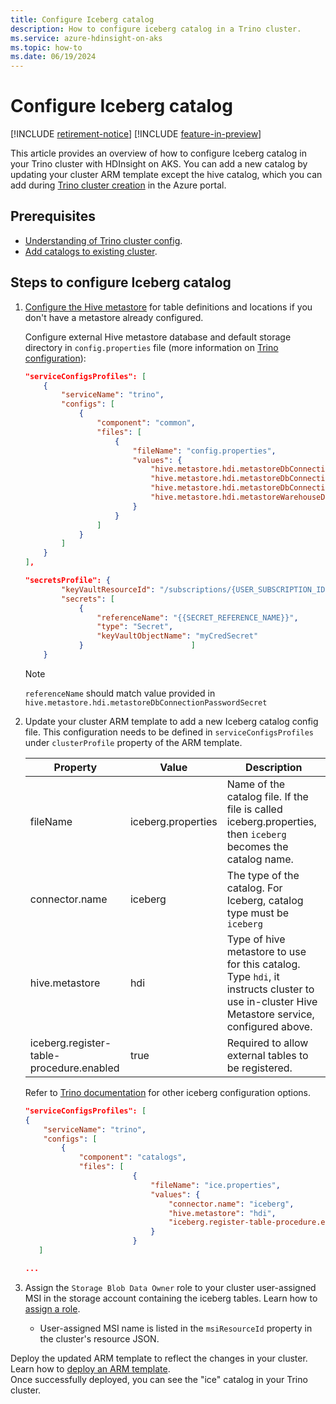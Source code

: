 ```yaml
---
title: Configure Iceberg catalog
description: How to configure iceberg catalog in a Trino cluster.
ms.service: azure-hdinsight-on-aks
ms.topic: how-to
ms.date: 06/19/2024
---
```


# Configure Iceberg catalog

[!INCLUDE [retirement-notice](../includes/retirement-notice.md)]
[!INCLUDE [feature-in-preview](../includes/feature-in-preview.md)]


This article provides an overview of how to configure Iceberg catalog in your Trino cluster with HDInsight on AKS. You can add a new catalog by updating your cluster ARM template except the hive catalog, which you can add during [Trino cluster creation](./trino-create-cluster.md) in the Azure portal.

## Prerequisites

* [Understanding of Trino cluster config](trino-service-configuration.md).
* [Add catalogs to existing cluster](trino-add-catalogs.md).

## Steps to configure Iceberg catalog

1. [Configure the Hive metastore](./trino-connect-to-metastore.md) for table definitions and locations if you don't have a metastore already configured.
           
    Configure external Hive metastore database and default storage directory in `config.properties` file (more information on [Trino configuration](./trino-service-configuration.md#cluster-management)):
    ```json
    "serviceConfigsProfiles": [
        {
            "serviceName": "trino",
            "configs": [
                {
                    "component": "common",
                    "files": [
                        {
                            "fileName": "config.properties",
                            "values": {
                                "hive.metastore.hdi.metastoreDbConnectionURL": "jdbc:sqlserver://{{DATABASE_SERVER}}.database.windows.net;database={{DATABASE_NAME}};encrypt=true;trustServerCertificate=true;create=false;loginTimeout=30",
                                "hive.metastore.hdi.metastoreDbConnectionUserName": "{{DATABASE_USER_NAME}}",
                                "hive.metastore.hdi.metastoreDbConnectionPasswordSecret": "{{SECRET_REFERENCE_NAME}}",
                                "hive.metastore.hdi.metastoreWarehouseDir": "abfs://{{AZURE_STORAGE_CONTAINER}}@{{AZURE_STORAGE_ACCOUNT_NAME}}.dfs.core.windows.net/hive/warehouse"
                            }
                        }
                    ]
                }
            ]
        }
    ],

    "secretsProfile": {
            "keyVaultResourceId": "/subscriptions/{USER_SUBSCRIPTION_ID}/resourceGroups/{USER_RESOURCE_GROUP}/providers/Microsoft.KeyVault/vaults/{USER_KEYVAULT_NAME}",
            "secrets": [
                {
                    "referenceName": "{{SECRET_REFERENCE_NAME}}",
                    "type": "Secret",
                    "keyVaultObjectName": "myCredSecret"
                }                        ]
        }
    ```
    > [!NOTE]
    > `referenceName` should match value provided in `hive.metastore.hdi.metastoreDbConnectionPasswordSecret`

1. Update your cluster ARM template to add a new Iceberg catalog config file. This configuration needs to be defined in `serviceConfigsProfiles` under `clusterProfile` property of the ARM template.

    |Property|Value|Description|
    |-|-|-|
    |fileName|iceberg.properties|Name of the catalog file. If the file is called iceberg.properties, then `iceberg` becomes the catalog name.|
    |connector.name|iceberg|The type of the catalog. For Iceberg, catalog type must be `iceberg`|
    |hive.metastore|hdi|Type of hive metastore to use for this catalog. Type `hdi`, it instructs cluster to use in-cluster Hive Metastore service, configured above.|
    |iceberg.register-table-procedure.enabled|true|Required to allow external tables to be registered.|

    Refer to [Trino documentation](https://trino.io/docs/current/connector/iceberg.html#general-configuration) for other iceberg configuration options.

    ```json
    "serviceConfigsProfiles": [
    {
        "serviceName": "trino",
        "configs": [
            {
                "component": "catalogs",
                "files": [
                            {
                                "fileName": "ice.properties",
                                "values": {
                                    "connector.name": "iceberg",
                                    "hive.metastore": "hdi",
                                    "iceberg.register-table-procedure.enabled": "true"
                                }
                            }
       ]

    ...
    ```

1. Assign the `Storage Blob Data Owner` role to your cluster user-assigned MSI in the storage account containing the iceberg tables. Learn how to [assign a role](/azure/role-based-access-control/role-assignments-portal#step-2-open-the-add-role-assignment-page).

   * User-assigned MSI name is listed in the `msiResourceId` property in the cluster's resource JSON.

Deploy the updated ARM template to reflect the changes in your cluster. Learn how to [deploy an ARM template](/azure/azure-resource-manager/templates/deploy-portal). 
<br>Once successfully deployed, you can see the "ice" catalog in your Trino cluster.

